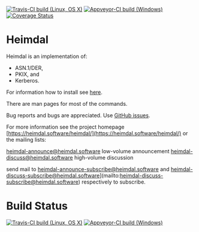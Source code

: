 [![Travis-CI build (Linux, OS X)](https://travis-ci.org/heimdal/heimdal.svg?branch=master)](https://travis-ci.org/heimdal/heimdal#)
[![Appveyor-CI build (Windows)](https://ci.appveyor.com/api/projects/status/6j0k0m7kd6jjj4tw/branch/master?svg=true)](https://ci.appveyor.com/project/heimdal/heimdal/branch/master)
[![Coverage Status](https://coveralls.io/repos/github/heimdal/heimdal/badge.svg?branch=master)](https://coveralls.io/github/heimdal/heimdal?branch=master)

Heimdal
=======

Heimdal is an implementation of:

 - ASN.1/DER,
 - PKIX, and
 - Kerberos.

For information how to install see [here](https://github.com/heimdal/heimdal/wiki/Building-and-installing).

There are man pages for most of the commands.

Bug reports and bugs are appreciated.  Use [GitHub issues](https://www.heimdal.software/heimdal/issues).

For more information see the project homepage [https://heimdal.software/heimdal/](https://heimdal.software/heimdal/) or the mailing lists:

  heimdal-announce@heimdal.software	low-volume announcement
  heimdal-discuss@heimdal.software	high-volume discussion

send mail to [heimdal-announce-subscribe@heimdal.software](mailto:heimdal-announce-subscribe@heimdal.software) and
heimdal-discuss-subscribe@heimdal.software](mailto:heimdal-discuss-subscribe@heimdal.software)
respectively to subscribe.


Build Status
============

[![Travis-CI build (Linux, OS X)](https://travis-ci.org/heimdal/heimdal.svg?branch=master)](https://travis-ci.org/heimdal/heimdal#)
[![Appveyor-CI build (Windows)](https://ci.appveyor.com/api/projects/status/6j0k0m7kd6jjj4tw/branch/master?svg=true)](https://ci.appveyor.com/project/heimdal/heimdal/branch/master)
